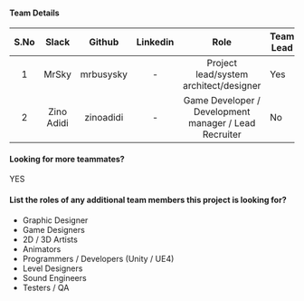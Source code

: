 #### Team Details
| S.No | Slack |   Github  | Linkedin |            Role            | Team Lead |                         Account Number                         |
|:----:|:-----:|:---------:|:--------:|:--------------------------:|-----------|:--------------------------------------------------------------:|
|  1  | MrSky | mrbusysky | - | Project lead/system architect/designer | Yes |fe06754d2dbf23509e975809e9023b620509c1e6618472f16c9659f59e940337|
|  2  | Zino Adidi | zinoadidi | - | Game Developer / Development manager / Lead Recruiter | No |e6877a1a3f9bfbe313c7d2022675c6cf409fcf4eb425793acec4f2d69cb86fcb|

#### Looking for more teammates?
YES

#### List the roles of any additional team members this project is looking for?
- Graphic Designer
- Game Designers
- 2D / 3D Artists
- Animators
- Programmers / Developers (Unity / UE4)
- Level Designers
- Sound Engineers
- Testers / QA
